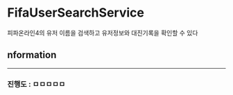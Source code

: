 # FifaUserSearchService

피파온라인4의 유저 이름을 검색하고 유저정보와 대진기록을 확인할 수 있다

## nformation
---
### 진행도 : ㅁㅁㅁㅁㅁ
